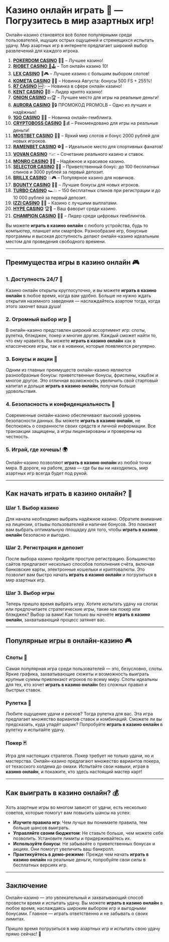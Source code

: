 # Казино онлайн играть 🎰 — Погрузитесь в мир азартных игр!

Онлайн-казино становятся всё более популярными среди пользователей, ищущих острых ощущений и стремящихся испытать удачу. Мир азартных игр в интернете предлагает широкий выбор развлечений для каждого игрока.
1. [**POKERDOM CASINO**](https://4pd-stat.com/click/65c385136bcc63141167f1e3/4450/13807/subaccount) 🎰🔥 – Лучшее казино!
1. [**RIOBET CASINO** 🌟🕹️](https://tracker.rioaffi.com/link?btag=1027246_346134) – Топ онлайн казино 10!
1. [**LEX CASINO**](https://lex-ircp01.com/c71ab4dfb) 🎯🎮 – Лучшее казино с большим выбором слотов!
1. [**KOMETA CASINO**](https://stars-flight.com/s2371995e) 🚀🎁 – Новинка Августа: бонусы 500 FS + 255%!
1. [**R7 CASINO**](https://aristocratic-hall.com/s9f210880) 🆕✨ – Новинка в сфере онлайн казино!
1. [**KENT CASINO**](https://passage-through-deserts.com/de0514c15) 💎₿ – Лидер крипто казино!
1. [**ONION CASINO**](https://obclk001-2d.top/click?offer_id=986&partner_id=10542&landing_id=1798&utm_medium=affiliate&sub_1=oncasino3) 💵🏆 – Лучшее место для игры на реальные деньги!
1. [**AURORA CASINO**](https://10trafic-stat2.com/click/668546566bcc6313411604c7/6766/15114/subaccount?promocode=PROMOLB) 🌌🔒 ПРОМОКОД PROMOLB – Одно из лучших и надёжных!
1. [**1GO CASINO**](https://1go-ircp01.com/ce015f410) 🎉🎲 – Новинка онлайн-гемблинга.
1. [**CRYPTOBOSS CASINO**](https://cryptobossc.online/d847bcfa9) 👑💰 – Рекомендовано для игры на реальные деньги!
1. [**MOSTBET CASINO**](https://ktbtis024ifqfn0mst.com/beQs) 🎡💫 – Яркий мир слотов и бонус 2000 рублей для новых игроков.
1. [**RAMENBET CASINO**](https://get.saltyram.com/ru/registration?apkpop=0&partner=p24970p3296034p5526) ⚽🏅 – Идеальное место для спортивных фанатов!
1. [**VOVAN CASINO**](https://vovan.site/d2375cf9b) 🃏📈 – Сочетание реального казино и ставок.
1. [**MONRO CASINO**](https://mnr-ircp01.com/c3ce72a2c) 🌟💖 – Надёжное и красивое казино.
1. [**SELECTOR CASINO**](https://gosel.pl/SELVK) 🎁🎉 – Приветственный бонус: до 100 бесплатных спинов и 3000 рублей за первый депозит.
1. [**BRILLX CASINO**](https://brillx.pub/BRIVK) 💥🎮 – Популярное казино для новичков.
1. [**BOUNTY CASINO**](https://bounty-casino.de/BOVK) 🎯🎁 – Лучшие бонусы для новых игроков.
1. [**TURBO CASINO**](https://turbo-casino.pro/TURVK) 🏎️💥 – 150 бесплатных спинов при регистрации и до 10 000 рублей за первый депозит.
1. [**IZZI CASINO**](https://izzi-fr03.com/ca7c8a7b7) 💸🔝 – Казино с лучшими выплатами.
1. [**HYPE CASINO**](https://hypekaz.com/dc2f44ad0) 🏆🎉 – Ваш фаворит среди казино.
1. [**CHAMPION CASINO**](https://champcasino.ink/pobeda/doa-hats?p80412p305331p112c) 🥇🎰 – Лидер среди цифровых гемблингов.

Вы можете **играть в казино онлайн** с любого устройства, будь то компьютер, планшет или смартфон. Разнообразие игр, бонусные программы и высокая доступность делают онлайн-казино идеальным местом для проведения свободного времени.

---

## Преимущества игры в казино онлайн 🎮

### 1. Доступность 24/7 📆  
Казино онлайн открыты круглосуточно, и вы можете **играть в казино онлайн** в любое время, когда вам удобно. Больше не нужно ждать открытия наземного заведения — наслаждайтесь азартом тогда, когда этого захочет ваша душа!

### 2. Огромный выбор игр 🎲  
В онлайн-казино представлен широкий ассортимент игр: слоты, рулетка, блэкджек, покер и многие другие. Каждый сможет найти то, что ему нравится. Вы можете **играть в казино онлайн** как в классические игры, так и в новинки, которые появляются регулярно.

### 3. Бонусы и акции 💎  
Одним из главных преимуществ онлайн-казино являются разнообразные бонусы: приветственные бонусы, фриспины, кэшбэк и многое другое. Это отличная возможность увеличить свой стартовый капитал и дольше **играть в казино онлайн**, получая больше удовольствия.

### 4. Безопасность и конфиденциальность 🔐  
Современные онлайн-казино обеспечивают высокий уровень безопасности данных. Вы можете **играть в казино онлайн**, не беспокоясь о сохранности своих средств и личной информации. Все транзакции защищены, а игры лицензированы и проверены на честность.

### 5. Играй, где хочешь! 🌍  
Онлайн-казино позволяют **играть в казино онлайн** из любой точки мира. В дороге, на работе, дома — где бы вы ни находились, мир азартных игр всегда будет под рукой.

---

## Как начать играть в казино онлайн? 🎰

### Шаг 1. Выбор казино  
Для начала необходимо выбрать надёжное казино. Обратите внимание на лицензии, отзывы пользователей и наличие бонусов. Это поможет вам выбрать оптимальную площадку для того, чтобы **играть в казино онлайн** безопасно и выгодно.

### Шаг 2. Регистрация и депозит  
После выбора казино пройдите простую регистрацию. Большинство сайтов предлагают несколько способов пополнения счёта, включая банковские карты, электронные кошельки и криптовалюты. Это позволит вам быстро начать **играть в казино онлайн** и погрузиться в мир азартных игр.

### Шаг 3. Выбор игры  
Теперь пришло время выбрать игру. Хотите испытать удачу на слотах или предпочитаете стратегические игры, такие как покер или блэкджек? Выбор за вами! Как только вы начнёте **играть в казино онлайн**, захватывающий процесс затянет вас.

---

## Популярные игры в онлайн-казино 🎮

### Слоты 🎰  
Самая популярная игра среди пользователей — это, безусловно, слоты. Яркие графика, захватывающие сюжеты и возможность выиграть крупные суммы привлекают игроков по всему миру. Слоты идеальны для тех, кто хочет **играть в казино онлайн** без сложных правил и быстрых ставок.

### Рулетка 🎡  
Любите ощущение удачи и рисков? Тогда рулетка для вас. Эта игра предлагает множество вариантов ставок и комбинаций. Сможете ли вы предсказать, куда упадёт шарик? Попробуйте **играть в казино онлайн** в рулетку и испытайте удачу.

### Покер 🃏  
Игра для настоящих стратегов. Покер требует не только удачи, но и мастерства. Онлайн-казино предлагают множество вариантов покера, от техасского холдема до омахи. Испытайте свои навыки, играя в **казино онлайн**, и покажите, кто здесь настоящий мастер карт!

---

## Как выиграть в казино онлайн? 💰

Хоть азартные игры во многом зависят от удачи, есть несколько советов, которые помогут вам повысить шансы на успех:

- **Изучите правила игр**: Чем лучше вы понимаете правила, тем больше шансов выиграть.
- **Управляйте своим бюджетом**: Не ставьте больше, чем можете себе позволить. Установите лимиты и придерживайтесь их.
- **Используйте бонусы**: Не забывайте о приветственных бонусах и акциях. Они помогут увеличить ваш банкролл.
- **Практикуйтесь в демо-режиме**: Прежде чем начать **играть в казино онлайн** на реальные деньги, попробуйте свои силы в бесплатных версиях игр.

---

## Заключение

Онлайн-казино — это увлекательный и захватывающий способ провести время и испытать удачу. Вы можете **играть в казино онлайн** в любое время, наслаждаясь широким выбором игр и выгодными бонусами. Главное — играть ответственно и не забывать о своих лимитах.

Пришло время погрузиться в мир азартных игр и испытать свою удачу прямо сейчас! 🎰
